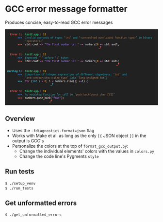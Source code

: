 
# GCC error message formatter

Produces concise, easy-to-read GCC error messages<br>

<img src='cpp_output.png' height='250px'>


## Overview

- Uses the `-fdiagnostics-format=json` flag
- Works with Make et al. as long as the only `[{` JSON object `}]` in the output is GCC's
- Personalize the colors at the top of `format_gcc_output.py`:
  - Change the individual elements' colors with the values in `colors.py`
  - Change the code line's Pygments `style`



## Run tests

```
$ ./setup_venv
$ ./run_tests
```


## Get unformatted errors

```
$ ./get_unformatted_errors
```

